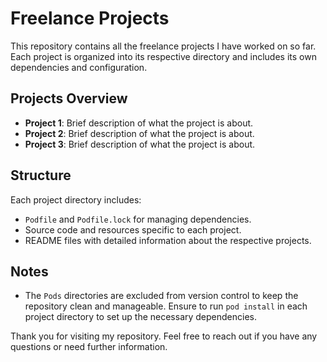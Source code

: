 # Freelance Projects

This repository contains all the freelance projects I have worked on so far. Each project is organized into its respective directory and includes its own dependencies and configuration.

## Projects Overview

- **Project 1**: Brief description of what the project is about.
- **Project 2**: Brief description of what the project is about.
- **Project 3**: Brief description of what the project is about.

## Structure

Each project directory includes:

- `Podfile` and `Podfile.lock` for managing dependencies.
- Source code and resources specific to each project.
- README files with detailed information about the respective projects.

## Notes

- The `Pods` directories are excluded from version control to keep the repository clean and manageable. Ensure to run `pod install` in each project directory to set up the necessary dependencies.

Thank you for visiting my repository. Feel free to reach out if you have any questions or need further information.
